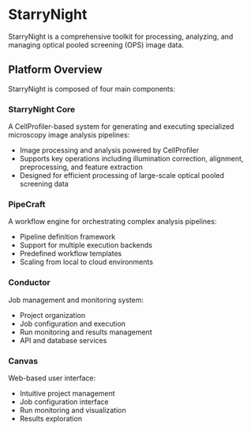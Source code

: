 # StarryNight

StarryNight is a comprehensive toolkit for processing, analyzing, and managing optical pooled screening (OPS) image data.

## Platform Overview

StarryNight is composed of four main components:

### StarryNight Core

A CellProfiler-based system for generating and executing specialized microscopy image analysis pipelines:

- Image processing and analysis powered by CellProfiler
- Supports key operations including illumination correction, alignment, preprocessing, and feature extraction
- Designed for efficient processing of large-scale optical pooled screening data

### PipeCraft

A workflow engine for orchestrating complex analysis pipelines:

- Pipeline definition framework
- Support for multiple execution backends
- Predefined workflow templates
- Scaling from local to cloud environments

### Conductor

Job management and monitoring system:

- Project organization
- Job configuration and execution
- Run monitoring and results management
- API and database services

### Canvas

Web-based user interface:

- Intuitive project management
- Job configuration interface
- Run monitoring and visualization
- Results exploration
